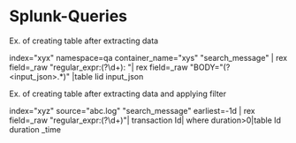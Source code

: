 # Splunk-Queries

Ex. of creating table after extracting data

 index="xyx" namespace=qa container_name="xys" "search_message" | rex field=_raw "regular_expr:(?<Id>\d+)\: "| rex field=_raw "BODY=\"(?<input_json>.*)" |table Iid input_json
 
 Ex. of creating table after extracting data and applying filter
 
 index="xyz" source="abc.log" "search_message" earliest=-1d | rex field=_raw "regular_expr:(?<Id>\d+)"| transaction Id| where duration>0|table Id duration _time
